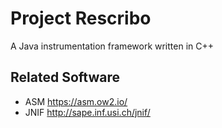 # Project Rescribo

A Java instrumentation framework written in C++

## Related Software

- ASM https://asm.ow2.io/
- JNIF http://sape.inf.usi.ch/jnif/
